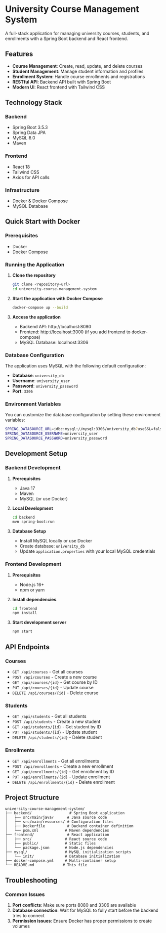 # University Course Management System

A full-stack application for managing university courses, students, and enrollments with a Spring Boot backend and React frontend.

## Features

- **Course Management**: Create, read, update, and delete courses
- **Student Management**: Manage student information and profiles
- **Enrollment System**: Handle course enrollments and registrations
- **RESTful API**: Backend API built with Spring Boot
- **Modern UI**: React frontend with Tailwind CSS

## Technology Stack

### Backend
- Spring Boot 3.5.3
- Spring Data JPA
- MySQL 8.0
- Maven

### Frontend
- React 18
- Tailwind CSS
- Axios for API calls

### Infrastructure
- Docker & Docker Compose
- MySQL Database

## Quick Start with Docker

### Prerequisites
- Docker
- Docker Compose

### Running the Application

1. **Clone the repository**
   ```bash
   git clone <repository-url>
   cd university-course-management-system
   ```

2. **Start the application with Docker Compose**
   ```bash
   docker-compose up --build
   ```

3. **Access the application**
   - Backend API: http://localhost:8080
   - Frontend: http://localhost:3000 (if you add frontend to docker-compose)
   - MySQL Database: localhost:3306

### Database Configuration

The application uses MySQL with the following default configuration:
- **Database**: `university_db`
- **Username**: `university_user`
- **Password**: `university_password`
- **Port**: `3306`

### Environment Variables

You can customize the database configuration by setting these environment variables:

```bash
SPRING_DATASOURCE_URL=jdbc:mysql://mysql:3306/university_db?useSSL=false&allowPublicKeyRetrieval=true&serverTimezone=UTC
SPRING_DATASOURCE_USERNAME=university_user
SPRING_DATASOURCE_PASSWORD=university_password
```

## Development Setup

### Backend Development

1. **Prerequisites**
   - Java 17
   - Maven
   - MySQL (or use Docker)

2. **Local Development**
   ```bash
   cd backend
   mvn spring-boot:run
   ```

3. **Database Setup**
   - Install MySQL locally or use Docker
   - Create database: `university_db`
   - Update `application.properties` with your local MySQL credentials

### Frontend Development

1. **Prerequisites**
   - Node.js 16+
   - npm or yarn

2. **Install dependencies**
   ```bash
   cd frontend
   npm install
   ```

3. **Start development server**
   ```bash
   npm start
   ```

## API Endpoints

### Courses
- `GET /api/courses` - Get all courses
- `POST /api/courses` - Create a new course
- `GET /api/courses/{id}` - Get course by ID
- `PUT /api/courses/{id}` - Update course
- `DELETE /api/courses/{id}` - Delete course

### Students
- `GET /api/students` - Get all students
- `POST /api/students` - Create a new student
- `GET /api/students/{id}` - Get student by ID
- `PUT /api/students/{id}` - Update student
- `DELETE /api/students/{id}` - Delete student

### Enrollments
- `GET /api/enrollments` - Get all enrollments
- `POST /api/enrollments` - Create a new enrollment
- `GET /api/enrollments/{id}` - Get enrollment by ID
- `PUT /api/enrollments/{id}` - Update enrollment
- `DELETE /api/enrollments/{id}` - Delete enrollment




## Project Structure

```
university-course-management-system/
├── backend/                 # Spring Boot application
│   ├── src/main/java/      # Java source code
│   ├── src/main/resources/ # Configuration files
│   ├── Dockerfile          # Backend container definition
│   └── pom.xml            # Maven dependencies
├── frontend/               # React application
│   ├── src/               # React source code
│   ├── public/            # Static files
│   └── package.json       # Node.js dependencies
├── mysql/                 # MySQL initialization scripts
│   └── init/              # Database initialization
├── docker-compose.yml     # Multi-container setup
└── README.md             # This file
```

## Troubleshooting

### Common Issues

1. **Port conflicts**: Make sure ports 8080 and 3306 are available
2. **Database connection**: Wait for MySQL to fully start before the backend tries to connect
3. **Permission issues**: Ensure Docker has proper permissions to create volumes



